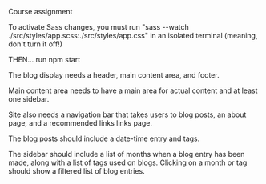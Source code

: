 Course assignment

To activate Sass changes, you must run
"sass --watch ./src/styles/app.scss:./src/styles/app.css" in an isolated terminal (meaning, don't turn it off!)

THEN... run npm start

The blog display needs a header, main content area, and footer.

Main content area needs to have a main area for actual content and at least one sidebar.

Site also needs a navigation bar that takes users to blog posts, an about page, and a recommended links links page.

The blog posts should include a date-time entry and tags.

The sidebar should include a list of months when a blog entry has been made, along with a list of tags used on blogs. Clicking on a month or tag should show a filtered list of blog entries.
